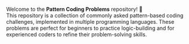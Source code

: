 Welcome to the **Pattern Coding Problems** repository! 🎨  
This repository is a collection of commonly asked pattern-based coding challenges, implemented in multiple programming languages. These problems are perfect for beginners to practice logic-building and for experienced coders to refine their problem-solving skills.
